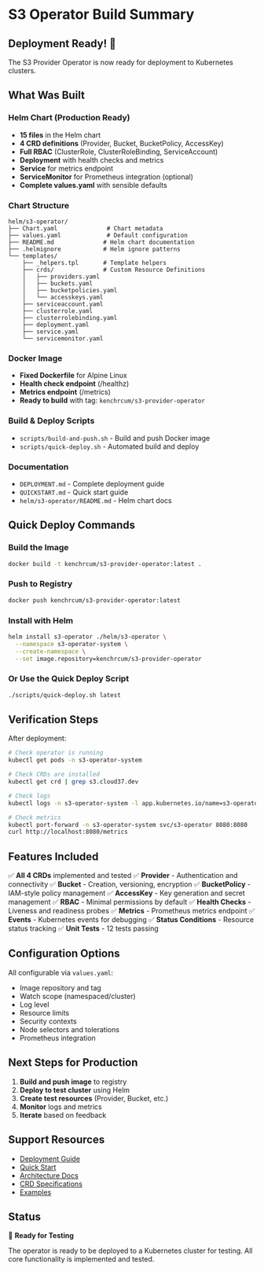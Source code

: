 # S3 Operator Build Summary

## Deployment Ready! 🚀

The S3 Provider Operator is now ready for deployment to Kubernetes clusters.

## What Was Built

### Helm Chart (Production Ready)
- **15 files** in the Helm chart
- **4 CRD definitions** (Provider, Bucket, BucketPolicy, AccessKey)
- **Full RBAC** (ClusterRole, ClusterRoleBinding, ServiceAccount)
- **Deployment** with health checks and metrics
- **Service** for metrics endpoint
- **ServiceMonitor** for Prometheus integration (optional)
- **Complete values.yaml** with sensible defaults

### Chart Structure
```
helm/s3-operator/
├── Chart.yaml              # Chart metadata
├── values.yaml             # Default configuration
├── README.md              # Helm chart documentation
├── .helmignore            # Helm ignore patterns
└── templates/
    ├── _helpers.tpl       # Template helpers
    ├── crds/              # Custom Resource Definitions
    │   ├── providers.yaml
    │   ├── buckets.yaml
    │   ├── bucketpolicies.yaml
    │   └── accesskeys.yaml
    ├── serviceaccount.yaml
    ├── clusterrole.yaml
    ├── clusterrolebinding.yaml
    ├── deployment.yaml
    ├── service.yaml
    └── servicemonitor.yaml
```

### Docker Image
- **Fixed Dockerfile** for Alpine Linux
- **Health check endpoint** (/healthz)
- **Metrics endpoint** (/metrics)
- **Ready to build** with tag: `kenchrcum/s3-provider-operator`

### Build & Deploy Scripts
- `scripts/build-and-push.sh` - Build and push Docker image
- `scripts/quick-deploy.sh` - Automated build and deploy

### Documentation
- `DEPLOYMENT.md` - Complete deployment guide
- `QUICKSTART.md` - Quick start guide
- `helm/s3-operator/README.md` - Helm chart docs

## Quick Deploy Commands

### Build the Image
```bash
docker build -t kenchrcum/s3-provider-operator:latest .
```

### Push to Registry
```bash
docker push kenchrcum/s3-provider-operator:latest
```

### Install with Helm
```bash
helm install s3-operator ./helm/s3-operator \
  --namespace s3-operator-system \
  --create-namespace \
  --set image.repository=kenchrcum/s3-provider-operator
```

### Or Use the Quick Deploy Script
```bash
./scripts/quick-deploy.sh latest
```

## Verification Steps

After deployment:

```bash
# Check operator is running
kubectl get pods -n s3-operator-system

# Check CRDs are installed
kubectl get crd | grep s3.cloud37.dev

# Check logs
kubectl logs -n s3-operator-system -l app.kubernetes.io/name=s3-operator

# Check metrics
kubectl port-forward -n s3-operator-system svc/s3-operator 8080:8080
curl http://localhost:8080/metrics
```

## Features Included

✅ **All 4 CRDs** implemented and tested
✅ **Provider** - Authentication and connectivity
✅ **Bucket** - Creation, versioning, encryption
✅ **BucketPolicy** - IAM-style policy management
✅ **AccessKey** - Key generation and secret management
✅ **RBAC** - Minimal permissions by default
✅ **Health Checks** - Liveness and readiness probes
✅ **Metrics** - Prometheus metrics endpoint
✅ **Events** - Kubernetes events for debugging
✅ **Status Conditions** - Resource status tracking
✅ **Unit Tests** - 12 tests passing

## Configuration Options

All configurable via `values.yaml`:

- Image repository and tag
- Watch scope (namespaced/cluster)
- Log level
- Resource limits
- Security contexts
- Node selectors and tolerations
- Prometheus integration

## Next Steps for Production

1. **Build and push image** to registry
2. **Deploy to test cluster** using Helm
3. **Create test resources** (Provider, Bucket, etc.)
4. **Monitor** logs and metrics
5. **Iterate** based on feedback

## Support Resources

- [Deployment Guide](../DEPLOYMENT.md)
- [Quick Start](../QUICKSTART.md)
- [Architecture Docs](./development-plan.md)
- [CRD Specifications](./crd-specifications.md)
- [Examples](../examples/)

## Status

🎉 **Ready for Testing**

The operator is ready to be deployed to a Kubernetes cluster for testing. All core functionality is implemented and tested.

